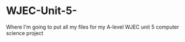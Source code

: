 # WJEC-Unit-5-
Where I'm going to put all my files for my A-level WJEC unit 5 computer science project
